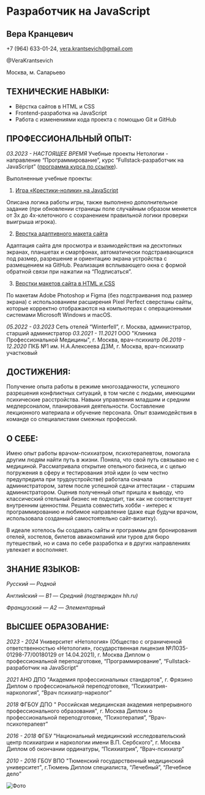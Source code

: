 # Разработчик на JavaScript
## Вера Кранцевич


+7 (964) 633-01-24, vera.krantsevich@gmail.com

@VeraKrantsevich

Москва, м. Саларьево

## ТЕХНИЧЕСКИЕ НАВЫКИ:
- Вёрстка сайтов в HTML и CSS
- Frontend-разработка на JavaScript
- Работа с изменениями кода проекта с помощью Git и GitHub

## ПРОФЕССИОНАЛЬНЫЙ ОПЫТ:

*03.2023 - НАСТОЯЩЕЕ ВРЕМЯ* Учебные проекты Нетологии - направление “Программирование”, курс “Fullstack-разработчик на JavaScript” ([программа курса по ссылке](https://netology.ru/programs/javascript-fullstack)).

Выполненные учебные проекты: 
1. [Игра «Крестики-нолики» на JavaScript](https://tictactoe-dop.verakrantsevich.repl.co/)

Описана логика работы игры, также выполнено дополнительное задание (при обновлении страницы поле случайным образом меняется от 3х до 4х-клеточного с сохранением правильной логики проверки выигрыша игрока).

2. [Верстка адаптивного макета сайта](https://verakrantsevich.github.io/mq-diplom/)

Адаптация сайта для просмотра и взаимодействия на десктопных экранах, планшетах и смартфонах, автоматически подстраивающихся под размер, разрешение и ориентацию экрана устройства с размещением на GitHub. Реализация всплывающего окна с формой обратной связи при нажатии на “Подписаться”.

3. [Верстки макетов сайта в HTML и CSS](https://codepen.io/vera-fjs-64/full/GRYLZzY)

По макетам Adobe Photoshop и Figma (без подстраивания под размер экрана) с  использованием расширения Pixel Perfect сверстаны сайты, которые корректно отображаются на компьютерах с операционными системами Microsoft Windows и macOS.

*05.2022 - 03.2023* Сеть отелей “Winterfell”, г. Москва, администратор, старший администратор
*03.2021 - 11.2021* ООО "Клиника Профессиональной Медицины", г. Москва, врач-психиатр
*06.2019 - 12.2020* ПКБ №1 им. Н.А.Алексеева ДЗМ, г. Москва, врач-психиатр участковый

## ДОСТИЖЕНИЯ:

Получение опыта работы в режиме многозадачности, успешного разрешения конфликтных ситуаций, в том числе с людьми, имеющими психические расстройства. Навыки управления младшим и средним медперсоналом, планирования деятельности. Составление лекционного материала и обучение персонала. Опыт взаимодействия в команде со специалистами смежных профессий.

## О СЕБЕ:

Имею опыт работы врачом-психиатром, психотерапевтом, помогала другим людям найти путь в жизни. Поняла, что свой путь связываю не с медициной. Рассматривала открытие отельного бизнеса, и с целью погружения в сферу и тестирования этой идеи (о чем честно предупредила при трудоустройстве) работала сначала администратором, затем после успешной сдачи аттестации - старшим администратором. Оценив полученный опыт пришла к выводу, что классический отельный бизнес не подходит, так как не соответствует внутренним ценностям. Решила совместить хобби - интерес к программированию и любимое направление (даже еще будучи врачом, использовала созданный самостоятельно сайт-визитку). 

В идеале хотелось бы создавать сайты и программы для бронирования отелей, хостелов, билетов авиакомпаний или туров для бюро путешествий, но и сама по себе разработка и в других направлениях увлекает и восполняет. 

## ЗНАНИЕ ЯЗЫКОВ:

*Русский* _— Родной_

*Английский* _— B1 — Средний (подтвержден hh.ru)_

*Французский* _— A2 — Элементарный_

## ВЫСШЕЕ ОБРАЗОВАНИЕ:

*2023 - 2024* Университет «Нетология» (Общество с ограниченной ответственностью «Нетология», государственная лицензия №Л035-01298-77/00180129 от 14.04.2021), г. Москва
Диплом о профессиональной переподготовке, “Программирование”, “Fullstack-разработчик на JavaScript”

*2021* АНО ДПО "Академия профессиональных стандартов", г. Фрязино
Диплом о профессиональной переподготовке, “Психиатрия-наркология”, “Врач психиатр-нарколог”

*2018* ФГБОУ ДПО " Российская медицинская академия непрерывного профессионального образования", г. Москва
Диплом о профессиональной переподготовке, “Психотерапия”, “Врач-психотерапевт”

*2016 - 2018* ФГБУ "Национальный медицинский исследовательский центр психиатрии и наркологии имени В.П. Сербского", г. Москва
Диплом об окончании ординатуры, “Психиатрия”, “Врач-психиатр”

*2010 - 2016* ГБОУ ВПО "Тюменский государственный медицинский университет", г.Тюмень
Диплом специалиста, “Лечебный”, “Лечебное дело”

![Фото](https://sun9-69.userapi.com/impg/kA5bBqUIRrX4FhcUiJCb4nOL42cqKX8MZNBG8Q/TFpiKhOWYRA.jpg?size=810x1080&quality=95&sign=1f25a2f9429154f98d04be6687a8a3ac&type=album)